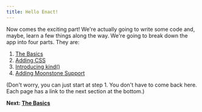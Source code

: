 ```yaml
---
title: Hello Enact!
---
```


Now comes the exciting part!  We're actually going to write some code and, maybe, learn a few things along the way.  We're going to break down the app into four parts.  They are:

1. [The Basics](basics/)
2. [Adding CSS](adding_css/)
2. [Introducing kind()](kind/)
3. [Adding Moonstone Support](adding_moonstone_support/)

(Don't worry, you can just start at step 1.  You don't have to come back here.  Each page has a link to the next section at the bottom.)

**Next: [The Basics](basics/)**